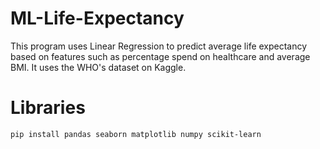 # ML-Life-Expectancy
This program uses Linear Regression to predict average life expectancy based on features such as percentage spend on healthcare and average BMI. It uses the WHO's dataset on Kaggle.

# Libraries
```bash
pip install pandas seaborn matplotlib numpy scikit-learn
```

